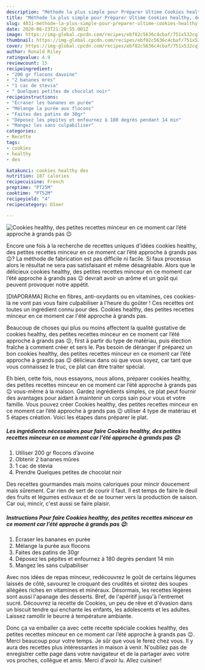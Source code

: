 ```yaml
---
description: "Méthode la plus simple pour Préparer Ultime Cookies healthy, des petites recettes minceur en ce moment car l’été approche à grands pas 😉"
title: "Méthode la plus simple pour Préparer Ultime Cookies healthy, des petites recettes minceur en ce moment car l’été approche à grands pas 😉"
slug: 4031-methode-la-plus-simple-pour-preparer-ultime-cookies-healthy-des-petites-recettes-minceur-en-ce-moment-car-lete-approche-a-grands-pas
date: 2020-06-23T21:20:55.001Z
image: https://img-global.cpcdn.com/recipes/ebf82c5636c4cbaf/751x532cq70/cookies-healthy-des-petites-recettes-minceur-en-ce-moment-car-lete-approche-a-grands-pas-😉-photo-principale-de-la-recette.jpg
thumbnail: https://img-global.cpcdn.com/recipes/ebf82c5636c4cbaf/751x532cq70/cookies-healthy-des-petites-recettes-minceur-en-ce-moment-car-lete-approche-a-grands-pas-😉-photo-principale-de-la-recette.jpg
cover: https://img-global.cpcdn.com/recipes/ebf82c5636c4cbaf/751x532cq70/cookies-healthy-des-petites-recettes-minceur-en-ce-moment-car-lete-approche-a-grands-pas-😉-photo-principale-de-la-recette.jpg
author: Ronald Riley
ratingvalue: 4.9
reviewcount: 15
recipeingredient:
- "200 gr flocons davoine"
- "2 bananes mres"
- "1 cac de stevia"
- " Quelques petites de chocolat noir"
recipeinstructions:
- "Écraser les bananes en purée"
- "Mélange la purée aux flocons"
- "Faites des patins de 30gr"
- "Déposez les pépites et enfournez à 180 degrés pendant 14 min"
- "Mangez les sans culpabiliser"
categories:
- Recette
tags:
- cookies
- healthy
- des

katakunci: cookies healthy des 
nutrition: 187 calories
recipecuisine: French
preptime: "PT25M"
cooktime: "PT52M"
recipeyield: "4"
recipecategory: Dîner

---
```



![Cookies healthy, des petites recettes minceur en ce moment car l’été approche à grands pas 😉](https://img-global.cpcdn.com/recipes/ebf82c5636c4cbaf/751x532cq70/cookies-healthy-des-petites-recettes-minceur-en-ce-moment-car-lete-approche-a-grands-pas-😉-photo-principale-de-la-recette.jpg)

Encore une fois à la recherche de recettes uniques d'idées cookies healthy, des petites recettes minceur en ce moment car l’été approche à grands pas 😉? La méthode de fabrication est pas difficile ni facile. Si faux processus alors le résultat ne sera pas satisfaisant et même désagréable. Alors que le délicieux cookies healthy, des petites recettes minceur en ce moment car l’été approche à grands pas 😉 devrait avoir un arôme et un goût qui peuvent provoquer notre appétit.

[DIAPORAMA] Riche en fibres, anti-oxydants ou en vitamines, ces cookies-là ne vont pas vous faire culpabiliser à l&#39;heure du goûter ! Ces recettes ont toutes un ingrédient connu pour des. Cookies healthy, des petites recettes minceur en ce moment car l&#39;été approche à grands pas.

Beaucoup de choses qui plus ou moins affectent la qualité gustative de cookies healthy, des petites recettes minceur en ce moment car l’été approche à grands pas 😉, first à partir du type de matériau, puis élection fraîche à comment créer et sers le. Pas besoin de déranger if préparez un bon cookies healthy, des petites recettes minceur en ce moment car l’été approche à grands pas 😉 délicieux dans où que vous soyez, car tant que vous connaissez le truc, ce plat can être traiter spécial.


Eh bien, cette fois, nous essayons, nous allons, préparer cookies healthy, des petites recettes minceur en ce moment car l’été approche à grands pas 😉 vous-même à la maison. Gardez ingrédients simples, ce plat peut fournir des avantages pour aidant à maintenir un corps sain pour vous et votre famille. Vous pouvez créer Cookies healthy, des petites recettes minceur en ce moment car l’été approche à grands pas 😉 utiliser 4 type de matériau et 5 étapes création. Voici les étapes dans préparer le plat.

<!--inarticleads1-->

##### Les ingrédients nécessaires pour faire Cookies healthy, des petites recettes minceur en ce moment car l’été approche à grands pas 😉:

1. Utiliser 200 gr flocons d’avoine
1. Obtenir 2 bananes mûres
1.  1 cac de stevia
1. Prendre  Quelques petites de chocolat noir


Des recettes gourmandes mais moins caloriques pour mincir doucement mais sûrement. Car rien de sert de courir il faut. Il est temps de faire le deuil des fruits et légumes estivaux et de se tourner vers la production de saison. Car oui, mincir, c&#39;est aussi se faire plaisir. 

<!--inarticleads2-->

##### Instructions Pour faire Cookies healthy, des petites recettes minceur en ce moment car l’été approche à grands pas 😉:

1. Écraser les bananes en purée
1. Mélange la purée aux flocons
1. Faites des patins de 30gr
1. Déposez les pépites et enfournez à 180 degrés pendant 14 min
1. Mangez les sans culpabiliser


Avec nos idées de repas minceur, redécouvrez le goût de certains légumes laissés de côté, savourez le croquant des crudités et sirotez des soupes allégées riches en vitamines et minéraux. Désormais, les recettes légères sont aussi l&#39;apanage des desserts. Bref, de l&#39;apéritif jusqu&#39;à l&#39;entremet sucré. Découvrez la recette de Cookies, un peu de rêve et d&#39;évasion dans un biscuit tendre qui enchante les enfants, les adolescents et les adultes. Laissez ramollir le beurre à température ambiante. 


Donc ça va emballer ça avec cette recette spéciale cookies healthy, des petites recettes minceur en ce moment car l’été approche à grands pas 😉. Merci beaucoup pour votre temps. Je sûr que vous le ferez chez vous. Il y aura des recettes plus  intéressantes in maison à venir. N'oubliez pas de enregistrer cette page dans votre navigateur et de la partager avec votre vos proches, collègue et amis. Merci d'avoir lu. Allez cuisiner!
